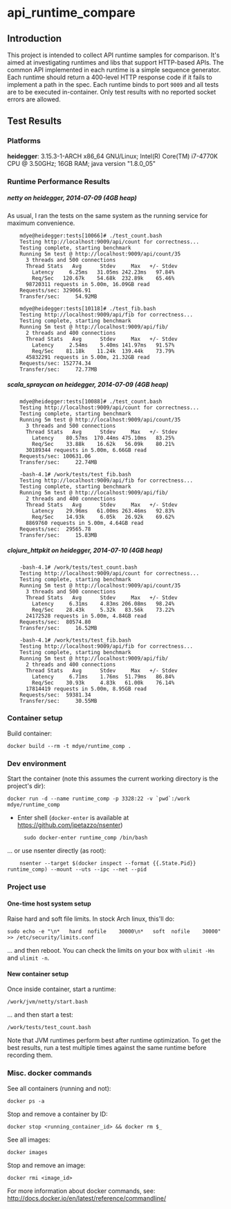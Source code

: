# api_runtime_compare

## Introduction

This project is intended to collect API runtime samples for comparison. It's aimed at investigating runtimes and libs that support HTTP-based APIs. The common API implemented in each runtime is a simple sequence generator. Each runtime should return a 400-level HTTP response code if it fails to implement a path in the spec. Each runtime binds to port `9009` and all tests are to be executed in-container. Only test results with no reported socket errors are allowed.

## Test Results

### Platforms

**heidegger**: 3.15.3-1-ARCH x86_64 GNU/Linux; Intel(R) Core(TM) i7-4770K CPU @ 3.50GHz; 16GB RAM; java version "1.8.0_05"

### Runtime Performance Results

##### netty on heidegger, 2014-07-09 (4GB heap)

As usual, I ran the tests on the same system as the running service for maximum convenience.

        mdye@heidegger:tests[10066]# ./test_count.bash
        Testing http://localhost:9009/api/count for correctness...
        Testing complete, starting benchmark
        Running 5m test @ http://localhost:9009/api/count/35
          3 threads and 500 connections
          Thread Stats   Avg      Stdev     Max   +/- Stdev
            Latency     6.25ms   31.05ms 242.23ms   97.84%
            Req/Sec   120.67k    54.68k  232.89k    65.46%
          98720311 requests in 5.00m, 16.09GB read
        Requests/sec: 329066.91
        Transfer/sec:     54.92MB

        mdye@heidegger:tests[10118]# ./test_fib.bash
        Testing http://localhost:9009/api/fib for correctness...
        Testing complete, starting benchmark
        Running 5m test @ http://localhost:9009/api/fib/
          2 threads and 400 connections
          Thread Stats   Avg      Stdev     Max   +/- Stdev
            Latency     2.54ms    5.40ms 141.97ms   91.57%
            Req/Sec    81.18k    11.24k  139.44k    73.79%
          45832291 requests in 5.00m, 21.32GB read
        Requests/sec: 152774.34
        Transfer/sec:     72.77MB

##### scala_spraycan on heidegger, 2014-07-09 (4GB heap)

        mdye@heidegger:tests[10088]# ./test_count.bash
        Testing http://localhost:9009/api/count for correctness...
        Testing complete, starting benchmark
        Running 5m test @ http://localhost:9009/api/count/35
          3 threads and 500 connections
          Thread Stats   Avg      Stdev     Max   +/- Stdev
            Latency    80.57ms  170.44ms 475.10ms   83.25%
            Req/Sec    33.88k    16.62k   56.09k    80.21%
          30189344 requests in 5.00m, 6.66GB read
        Requests/sec: 100631.06
        Transfer/sec:     22.74MB

        -bash-4.1# /work/tests/test_fib.bash
        Testing http://localhost:9009/api/fib for correctness...
        Testing complete, starting benchmark
        Running 5m test @ http://localhost:9009/api/fib/
          2 threads and 400 connections
          Thread Stats   Avg      Stdev     Max   +/- Stdev
            Latency    29.96ms   61.00ms 263.46ms   92.83%
            Req/Sec    14.93k     6.05k   26.92k    69.62%
          8869760 requests in 5.00m, 4.64GB read
        Requests/sec:  29565.78
        Transfer/sec:     15.83MB

##### clojure_httpkit on heidegger, 2014-07-10 (4GB heap)

        -bash-4.1# /work/tests/test_count.bash
        Testing http://localhost:9009/api/count for correctness...
        Testing complete, starting benchmark
        Running 5m test @ http://localhost:9009/api/count/35
          3 threads and 500 connections
          Thread Stats   Avg      Stdev     Max   +/- Stdev
            Latency     6.31ms    4.83ms 206.08ms   98.24%
            Req/Sec    28.43k     5.32k   83.56k    73.22%
          24172528 requests in 5.00m, 4.84GB read
        Requests/sec:  80574.80
        Transfer/sec:     16.52MB

        -bash-4.1# /work/tests/test_fib.bash
        Testing http://localhost:9009/api/fib for correctness...
        Testing complete, starting benchmark
        Running 5m test @ http://localhost:9009/api/fib/
          2 threads and 400 connections
          Thread Stats   Avg      Stdev     Max   +/- Stdev
            Latency     6.71ms    1.76ms  51.79ms   86.84%
            Req/Sec    30.93k     4.83k   61.00k    76.14%
          17814419 requests in 5.00m, 8.95GB read
        Requests/sec:  59381.34
        Transfer/sec:     30.55MB

### Container setup

Build container:

    docker build --rm -t mdye/runtime_comp .

### Dev environment

Start the container (note this assumes the current working directory is the project's dir):

    docker run -d --name runtime_comp -p 3328:22 -v `pwd`:/work mdye/runtime_comp

- Enter  shell (`docker-enter` is available at https://github.com/jpetazzo/nsenter)

        sudo docker-enter runtime_comp /bin/bash

... or use nsenter directly (as root):

        nsenter --target $(docker inspect --format {{.State.Pid}} runtime_comp) --mount --uts --ipc --net --pid

### Project use

#### One-time host system setup

Raise hard and soft file limits. In stock Arch linux, this'll do:

    sudo echo -e "\n*   hard  nofile    30000\n*   soft  nofile    30000" >> /etc/security/limits.conf

... and then reboot. You can check the limits on your box with `ulimit -Hn` and `ulimit -n`.

#### New container setup

Once inside container, start a runtime:

    /work/jvm/netty/start.bash

... and then start a test:

    /work/tests/test_count.bash

Note that JVM runtimes perform best after runtime optimization. To get the best results, run a test multiple times against the same runtime before recording them.

### Misc. docker commands

See all containers (running and not):

    docker ps -a

Stop and remove a container by ID:

    docker stop <running_container_id> && docker rm $_

See all images:

    docker images

Stop and remove an image:

    docker rmi <image_id>

For more information about docker commands, see: http://docs.docker.io/en/latest/reference/commandline/
